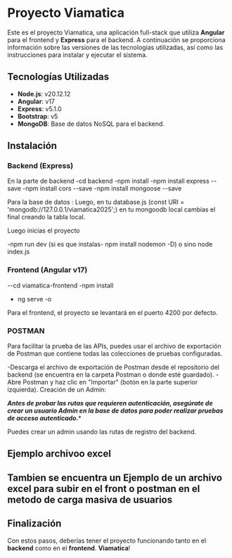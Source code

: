 # Proyecto Viamatica

Este es el proyecto Viamatica, una aplicación full-stack que utiliza **Angular** para el frontend y **Express** para el backend. A continuación se proporciona información sobre las versiones de las tecnologías utilizadas, así como las instrucciones para instalar y ejecutar el sistema.

## Tecnologías Utilizadas

- **Node.js**: v20.12.12
- **Angular**: v17
- **Express**: v5.1.0
- **Bootstrap**: v5
- **MongoDB**: Base de datos NoSQL para el backend.

## Instalación
### Backend (Express)
En la parte de backend
-cd backend
-npm install
-npm install express --save
-npm install cors --save
-npm install mongoose --save


Para la base de datos :
Luego, en tu database.js (const URI = 'mongodb://127.0.0.1/viamatica2025';) en tu mongoodb local cambias 
el final creando la tabla local.
 
Luego inicias el proyecto

-npm run dev (si es que instalas- npm install nodemon -D) o 
sino node index.js


### Frontend (Angular v17) 
--cd viamatica-frontend
-npm install
- ng serve -o  

Para el frontend, el proyecto se levantará en el puerto 4200 por defecto.


### POSTMAN 
Para facilitar la prueba de las APIs, puedes usar el archivo de exportación de Postman 
que contiene todas las colecciones de pruebas configuradas.

-Descarga el archivo de exportación de Postman desde el repositorio 
del backend (se encuentra en la carpeta Postman o donde esté guardado).
-Abre Postman y haz clic en "Importar" (botón en la parte superior izquierda).
Creación de un Admin:

*************Antes de probar las rutas que requieren autenticación, asegúrate de 
crear un usuario Admin en la base de datos para poder realizar pruebas de acceso autenticado.**************

Puedes crear un admin usando las rutas de registro del backend.

## Ejemplo archivoo excel
Tambien se encuentra un Ejemplo de un archivo excel para subir en el front o postman en el metodo 
de carga masiva de usuarios
---

## Finalización

Con estos pasos, deberías tener el proyecto funcionando tanto en el **backend** como en el **frontend**. 
**Viamatica**!

